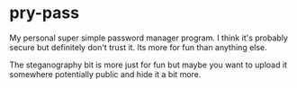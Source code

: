 # pry-pass
My personal super simple password manager program. I think it's probably secure but definitely don't trust it. Its more for fun than anything else.

The steganography bit is more just for fun but maybe you want to upload it somewhere potentially public and hide it a bit more.